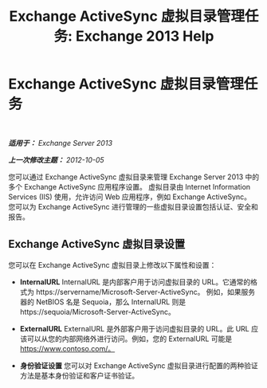 ﻿---
title: 'Exchange ActiveSync 虚拟目录管理任务: Exchange 2013 Help'
TOCTitle: Exchange ActiveSync 虚拟目录管理任务
ms:assetid: f0b339b7-e184-4392-a133-20523183459d
ms:mtpsurl: https://technet.microsoft.com/zh-cn/library/Bb125170(v=EXCHG.150)
ms:contentKeyID: 50491949
ms.date: 01/11/2018
mtps_version: v=EXCHG.150
ms.translationtype: HT
---

# Exchange ActiveSync 虚拟目录管理任务

 

_**适用于：** Exchange Server 2013_

_**上一次修改主题：** 2012-10-05_

您可以通过 Exchange ActiveSync 虚拟目录来管理 Exchange Server 2013 中的多个 Exchange ActiveSync 应用程序设置。 虚拟目录由 Internet Information Services (IIS) 使用，允许访问 Web 应用程序，例如 Exchange ActiveSync。 您可以为 Exchange ActiveSync 进行管理的一些虚拟目录设置包括认证、安全和报告。

## Exchange ActiveSync 虚拟目录设置

您可以在 Exchange ActiveSync 虚拟目录上修改以下属性和设置：

  - **InternalURL** InternalURL 是内部客户用于访问虚拟目录的 URL。它通常的格式为 https://servername/Microsoft-Server-ActiveSync。 例如，如果服务器的 NetBIOS 名是 Sequoia，那么 InternalURL 则是 https://sequoia/Microsoft-Server-ActiveSync。

  - **ExternalURL** ExternalURL 是外部客户用于访问虚拟目录的 URL。此 URL 应该可以从您的内部网络外进行访问。例如，您的 ExternalURL 可能是 https://www.contoso.com/。

  - **身份验证设置** 您可以对 Exchange ActiveSync 虚拟目录进行配置的两种验证方法是基本身份验证和客户证书验证。

